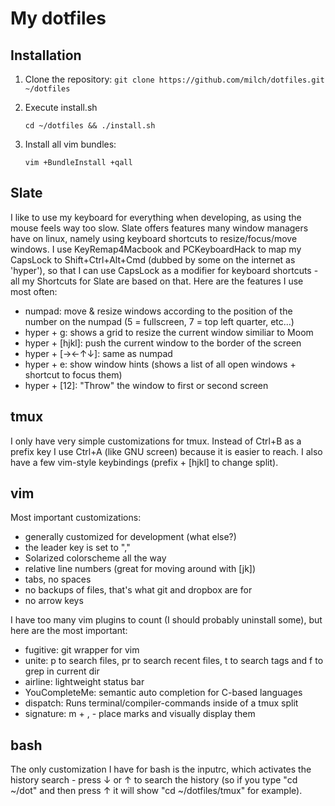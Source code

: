 My dotfiles
===

Installation
---

1. Clone the repository: `git clone https://github.com/milch/dotfiles.git ~/dotfiles` 

2. Execute install.sh
    ```
    cd ~/dotfiles && ./install.sh
    ```

3. Install all vim bundles:
    ```
    vim +BundleInstall +qall
    ```

Slate
---

I like to use my keyboard for everything when developing, as using the mouse feels way too slow. 
Slate offers features many window managers have on linux, namely using keyboard shortcuts to resize/focus/move windows. I use KeyRemap4Macbook and PCKeyboardHack to map my CapsLock to Shift+Ctrl+Alt+Cmd (dubbed by some on the internet as 'hyper'), so that I can use CapsLock as a modifier for keyboard shortcuts - all my Shortcuts for Slate are based on that. Here are the features I use most often:

- numpad: move & resize windows according to the position of the number on the numpad (5 = fullscreen, 7 = top left quarter, etc...)
- hyper + g: shows a grid to resize the current window similiar to Moom
- hyper + [hjkl]: push the current window to the border of the screen
- hyper + [→←↑↓]: same as numpad
- hyper + e: show window hints (shows a list of all open windows + shortcut to focus them)
- hyper + [12]: "Throw" the window to first or second screen

tmux
---

I only have very simple customizations for tmux. Instead of Ctrl+B as a prefix key I use Ctrl+A (like GNU screen) because it is easier to reach. I also have a few vim-style keybindings (prefix + [hjkl] to change split).

vim
---

Most important customizations:

- generally customized for development (what else?)
- the leader key is set to ","
- Solarized colorscheme all the way
- relative line numbers (great for moving around with [jk])
- tabs, no spaces
- no backups of files, that's what git and dropbox are for
- no arrow keys

I have too many vim plugins to count (I should probably uninstall some), but here are the most important:

- fugitive: git wrapper for vim
- unite: <leader>p to search files, <leader>pr to search recent files, <leader>t to search tags and <leader>f to grep in current dir
- airline: lightweight status bar
- YouCompleteMe: semantic auto completion for C-based languages
- dispatch: Runs terminal/compiler-commands inside of a tmux split
- signature: m + , - place marks and visually display them

bash
---

The only customization I have for bash is the inputrc, which activates the history search - press ↓ or ↑ to search the history (so if you type "cd ~/dot" and then press ↑ it will show "cd ~/dotfiles/tmux" for example).

